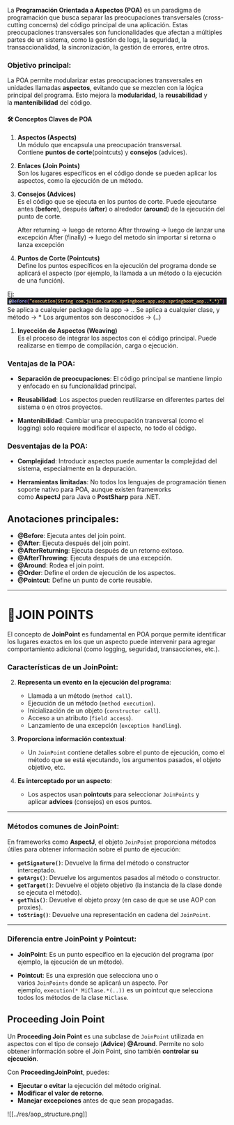 
La **Programación Orientada a Aspectos (POA)** es un paradigma de programación que busca separar las preocupaciones transversales (cross-cutting concerns) del código principal de una aplicación. Estas preocupaciones transversales son funcionalidades que afectan a múltiples partes de un sistema, como la gestión de logs, la seguridad, la transaccionalidad, la sincronización, la gestión de errores, entre otros.

### Objetivo principal:

La POA permite modularizar estas preocupaciones transversales en unidades llamadas **aspectos**, evitando que se mezclen con la lógica principal del programa. Esto mejora la **modularidad**, la **reusabilidad** y la **mantenibilidad** del código.

#### 🛠️ **Conceptos Claves de POA**

1. **Aspectos (Aspects)**  
    Un módulo que encapsula una preocupación transversal. Contiene **puntos de corte**(pointcuts) y **consejos** (advices).
    
2. **Enlaces (Join Points)**  
    Son los lugares específicos en el código donde se pueden aplicar los aspectos, como la ejecución de un método.

    
3. **Consejos (Advices)**  
    Es el código que se ejecuta en los puntos de corte. Puede ejecutarse antes (**before**), después (**after**) o alrededor (**around**) de la ejecución del punto de corte.

	After returning -> luego de retorno
	After throwing -> luego de lanzar una excepción
	After (finally) -> luego del metodo sin importar si retorna o lanza excepción

    
4. **Puntos de Corte (Pointcuts)**  
    Define los puntos específicos en la ejecución del programa donde se aplicará el aspecto (por ejemplo, la llamada a un método o la ejecución de una función).

Ej:
    ![](<../res/{6DE22BB3-8F38-4A82-954C-19832543B2E6} 1.png>)
	Se aplica a cualquier package de la app -> ..
	Se aplica a cualquier clase, y método -> *
	Los argumentos son desconocidos -> (..)

	 
1. **Inyección de Aspectos (Weaving)**  
    Es el proceso de integrar los aspectos con el código principal. Puede realizarse en tiempo de compilación, carga o ejecución.

### Ventajas de la POA:

- **Separación de preocupaciones**: El código principal se mantiene limpio y enfocado en su funcionalidad principal.
    
- **Reusabilidad**: Los aspectos pueden reutilizarse en diferentes partes del sistema o en otros proyectos.
    
- **Mantenibilidad**: Cambiar una preocupación transversal (como el logging) solo requiere modificar el aspecto, no todo el código.
    

### Desventajas de la POA:

- **Complejidad**: Introducir aspectos puede aumentar la complejidad del sistema, especialmente en la depuración.
    
- **Herramientas limitadas**: No todos los lenguajes de programación tienen soporte nativo para POA, aunque existen frameworks como **AspectJ** para Java o **PostSharp** para .NET.

## Anotaciones principales:

  - **@Before**: Ejecuta antes del join point.
  - **@After**: Ejecuta después del join point.
  - **@AfterReturning**: Ejecuta después de un retorno exitoso.
  - **@AfterThrowing**: Ejecuta después de una excepción.
  - **@Around**: Rodea el join point.
  - **@Order**: Define el orden de ejecución de los aspectos.
  - **@Pointcut**: Define un punto de corte reusable.

--- 
# 📍JOIN POINTS

El concepto de **JoinPoint** es fundamental en POA porque permite identificar los lugares exactos en los que un aspecto puede intervenir para agregar comportamiento adicional (como logging, seguridad, transacciones, etc.).
### Características de un JoinPoint:

2. **Representa un evento en la ejecución del programa**:
    
    - Llamada a un método (`method call`).
    - Ejecución de un método (`method execution`).
    - Inicialización de un objeto (`constructor call`).
    - Acceso a un atributo (`field access`).
    - Lanzamiento de una excepción (`exception handling`).
        
3. **Proporciona información contextual**:
    
    - Un `JoinPoint` contiene detalles sobre el punto de ejecución, como el método que se está ejecutando, los argumentos pasados, el objeto objetivo, etc.
        
4. **Es interceptado por un aspecto**:
    
    - Los aspectos usan **pointcuts** para seleccionar `JoinPoints` y aplicar **advices** (consejos) en esos puntos.
        

---
### Métodos comunes de JoinPoint:

En frameworks como **AspectJ**, el objeto `JoinPoint` proporciona métodos útiles para obtener información sobre el punto de ejecución:

- **`getSignature()`**: Devuelve la firma del método o constructor interceptado.
- **`getArgs()`**: Devuelve los argumentos pasados al método o constructor.
- **`getTarget()`**: Devuelve el objeto objetivo (la instancia de la clase donde se ejecuta el método).
- **`getThis()`**: Devuelve el objeto proxy (en caso de que se use AOP con proxies).
- **`toString()`**: Devuelve una representación en cadena del `JoinPoint`.
---
### Diferencia entre JoinPoint y Pointcut:

- **JoinPoint**: Es un punto específico en la ejecución del programa (por ejemplo, la ejecución de un método).
    
- **Pointcut**: Es una expresión que selecciona uno o varios `JoinPoints` donde se aplicará un aspecto. Por ejemplo, `execution(* MiClase.*(..))` es un pointcut que selecciona todos los métodos de la clase `MiClase`.

## Proceeding Join Point

Un **Proceeding Join Point** es una subclase de `JoinPoint` utilizada en aspectos con el tipo de consejo (**Advice**) **@Around**. Permite no solo obtener información sobre el Join Point, sino también **controlar su ejecución**.

Con **ProceedingJoinPoint**, puedes:

- **Ejecutar o evitar** la ejecución del método original.
- **Modificar el valor de retorno**.
- **Manejar excepciones** antes de que sean propagadas.

![[../res/aop_structure.png]]